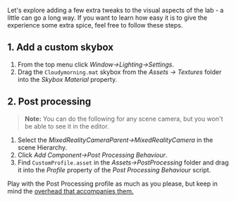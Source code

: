 Let's explore adding a few extra tweaks to the visual aspects of the lab - a little can go a long way. If you want to learn how easy it is to give the experience some extra spice, feel free to follow these steps.

## 1. Add a custom skybox
1. From the top menu click *Window->Lighting->Settings*.
2. Drag the `Cloudymorning.mat` skybox from the *Assets -> Textures* folder into the *Skybox Material* property.

## 2. Post processing
> **Note:** You can do the following for any scene camera, but you won't be able to see it in the editor.
  
1. Select the *MixedRealityCameraParent->MixedRealityCamera* in the scene Hierarchy.
2. Click *Add Component->Post Processing Behaviour*.
3. Find `CustomProfile.asset` in the *Assets->PostProcessing* folder and drag it into the *Profile* property of the *Post Processing Behaviour* script. 
    
Play with the Post Processing profile as much as you please, but keep in mind the <a href="https://docs.unity3d.com/Manual/PostProcessing-Stack.html" target="_blank">overhead that accompanies them.</a>
